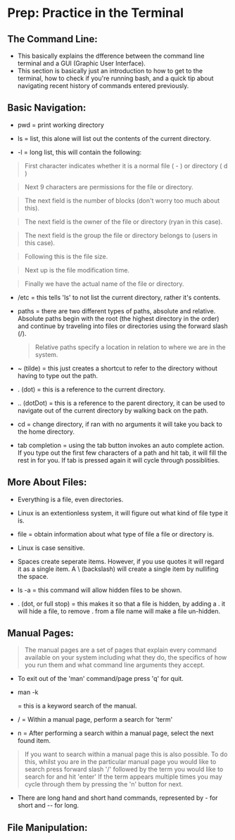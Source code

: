 # Prep: Practice in the Terminal

## The Command Line:

- This basically explains the dfference between the command line terminal and a GUI (Graphic User Interface).
- This section is basically just an introduction to how to get to the terminal, how to check if you're running bash, and a quick tip about navigating recent history of commands entered previously.

## Basic Navigation:

- pwd = print working directory

- ls = list, this alone will list out the contents of the current directory. 
- -l = long list, this will contain the following:
> First character indicates whether it is a normal file ( - ) or directory ( d )

> Next 9 characters are permissions for the file or directory.

> The next field is the number of blocks (don't worry too much about this).

> The next field is the owner of the file or directory (ryan in this case).

> The next field is the group the file or directory belongs to (users in this case).

> Following this is the file size.

> Next up is the file modification time.

> Finally we have the actual name of the file or directory.

- /etc = this tells 'ls' to not list the current directory, rather it's contents.

- paths = there are two different types of paths, absolute and relative. Absolute paths begin with the root (the highest directory in the order) and continue by traveling into files or directories using the forward slash (/). 
    > Relative paths specify a location in relation to where we are in the system.

- ~ (tilde) = this just creates a shortcut to refer to the directory without having to type out the path.

- . (dot) = this is a reference to the current directory. 

- .. (dotDot) = this is a reference to the parent directory, it can be used to navigate out of the current directory by walking back on the path. 

- cd = change directory, if ran with no arguments it will take you back to the home directory. 

- tab completion = using the tab button invokes an auto complete action. If you type out the first few characters of a path and hit tab, it will fill the rest in for you. If tab is pressed again it will cycle through possiblities. 

## More About Files:

- Everything is a file, even directories.

- Linux is an extentionless system, it will figure out what kind of file type it is.

- file = obtain information about what type of file a file or directory is.

- Linux is case sensitive.

- Spaces create seperate items. However, if you use quotes it will regard it as a single item. A \ (backslash) will create a single item by nullifing the space.

- ls -a = this command will allow hidden files to be shown.

- . (dot, or full stop) = this makes it so that a file is hidden, by adding a . it will hide a file, to remove . from a file name will make a file un-hidden.

## Manual Pages:

> The manual pages are a set of pages that explain every command available on your system including what they do, the specifics of how you run them and what command line arguments they accept.

- To exit out of the 'man' command/page press 'q' for quit. 

- man -k <search term> = this is a keyword search of the manual.

- /<term> = Within a manual page, perform a search for 'term'

- n = After performing a search within a manual page, select the next found item.

> If you want to search within a manual page this is also possible. To do this, whilst you are in the particular manual page you would like to search press forward slash '/' followed by the term you would like to search for and hit 'enter' If the term appears multiple times you may cycle through them by pressing the 'n' button for next.

- There are long hand and short hand commands, represented by - for short and -- for long.

## File Manipulation:




